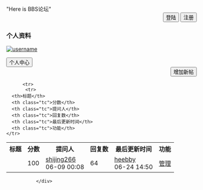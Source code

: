 <!DOCTYPE html>
<html>
<head>
<meta charset="UTF-8">
<link href="css\layout.css" rel="stylesheet" type="text/css" />
</head>
<body>
<div id="container">
   <div id="header">
      "Here is BBS论坛"
   </div>
   <div id="topmenu"> 
       <div class="text clearfix" style=" text-align:right;">
       <input type="reset" name="reset" value="登陆" onclick="javascrtpt:window.location.href='loginin.jsp'">
<input type="submit" name="submit" value="注册" onclick="javascrtpt:window.location.href='register.jsp'"><br>
</div>
 </div>
    <div class="user_head">
        <h3>个人资料</h3>
            <dl>
              <dt>
                <a href="http://my.csdn.net" target="_blank"><img name="" src="/t0100079c2a0ac4598d.jpg" alt="username" /></a>
              </dt>
            </dl>
      </div>
        <input type="button" name="shopcart" value="个人中心" />
      </form>  
   </div>
   <div class="text clearfix" style="text-align:right;">
<input type="submit" name="Submit" value="增加新帖"  onclick="javascrtpt:window.location.href='add.jsp'"><br>
</div>
       <div class="page_nav">

<div class="content">
  <table>
  <tbody>
   <tr>
      <th>标题</th>
      <th class="tc">分数</th>
      <th class="tc">提问人</th>
      <th class="tc">回复数</th>
      <th class="tc">最后更新时间</th>
      <th class="tc">功能</th>
    </tr>
<tr>
    <td class="title"
    </td>
    <td class="tc">100</td>
    <td class="tc">
      <a href="http://my.csdn.net/shijing266" rel="nofollow" target="_blank" title="shijing266">shijing266</a><br />
      <span class="time">06-09 00:08</span></td>
    <td class="tc">64</td>
    <td class="tc">
      <a href="http://my.csdn.net/heebby" rel="nofollow" target="_blank" title="heebby">heebby</a><br />
      <span class="time">06-24 14:50</span>
    </td>
    <td class="tc">
      <a href="/topics/392045527/close" target="_blank" onclick="javascrtpt:window.location.href='login.jsp'" >管理</a>
    </td>
  </tr>

          <tr>
           <tr>
      <th>标题</th>
      <th class="tc">分数</th>
      <th class="tc">提问人</th>
      <th class="tc">回复数</th>
      <th class="tc">最后更新时间</th>
      <th class="tc">功能</th>
    </tr>
  </tbody>
  </table>
  </div>



</textarea>
          
               </div>
  </div>
</div>
</body>
</html>
